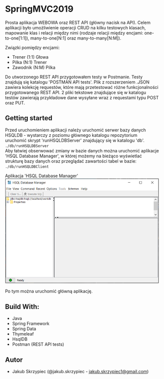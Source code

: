 # SpringMVC2019
Prosta aplikacja WEBOWA oraz REST API (główny nacisk na API). Celem aplikacji było umożliwienie 
operacji CRUD na kilku testowych klasach, mapowanie klas i relacji między nimi 
(rodzaje relacji  między encjami: one-to-one[1:1]), many-to-one[N:1] oraz many-to-many[N:M]).  

Związki pomiędzy encjami:
- Trener (1:1) Głowa
- Pilka (N:1) Trener
- Zawodnik (N:M) Pilka 

Do utworzonego REST API przygotowałem testy w Postmanie. Testy znajdują się katalogu 'POSTMAN 
API tests'. Plik z rozszerzeniem .JSON zawiera kolekcję requestów, które mają przetestować 
różne funkcjonalności przygotowanego REST API. 2 pliki tekstowe znajdujące się w katalogu 
testów zawierają przykładowe dane wysyłane wraz z requestami typu POST oraz PUT.  


## Getting started 
Przed uruchomieniem aplikacji należy uruchomić serwer bazy danych HSQLDB - wystarczy 
z poziomu głównego katalogu repozytorium uruchomić skrypt 'runHSQLDBServer' znajdujący się
w katalogu 'db'.  
`./db/runHSQLDBServer`  
Aby łatwiej obserwować zmiany w bazie danych można uruchomić aplikacje 'HSQL Database 
Manager', w której możemy na bieżąco wyświetlać strukturę bazy danych oraz 
przeglądać zawartości tabel w bazie:  
`./db/runHSQLDBClient`  

Aplikacja 'HSQL Database Manager'  
![image:login screen](img/HSQL_DBmanager.png)

Po tym można uruchomić główną aplikację.


## Build With:  
- Java 
- Spring Framework
- Spring Data
- Thymeleaf
- HsqlDB
- Postman (REST API tests)

## Autor
- Jakub Skrzypiec (@jakub.skrzypiec - jakub.skrzypiec1@gmail.com)

